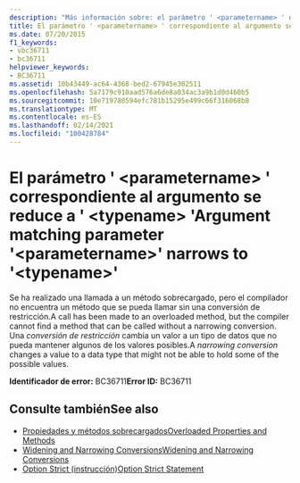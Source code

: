 ```yaml
---
description: "Más información sobre: el parámetro ' <parametername> ' de coincidencia de argumentos se limita a ' <typename> '"
title: El parámetro ' <parametername> ' correspondiente al argumento se reduce a ' <typename> '
ms.date: 07/20/2015
f1_keywords:
- vbc36711
- bc36711
helpviewer_keywords:
- BC36711
ms.assetid: 10b43449-ac64-4368-bed2-67945e302511
ms.openlocfilehash: 5a7179c910aad576a6de8a034ac3a9b1d0d460b5
ms.sourcegitcommit: 10e719780594efc781b15295e499c66f316068b8
ms.translationtype: MT
ms.contentlocale: es-ES
ms.lasthandoff: 02/14/2021
ms.locfileid: "100428784"
---
```

# <a name="argument-matching-parameter-parametername-narrows-to-typename"></a><span data-ttu-id="7decf-103">El parámetro ' \<parametername> ' correspondiente al argumento se reduce a ' \<typename> '</span><span class="sxs-lookup"><span data-stu-id="7decf-103">Argument matching parameter '\<parametername>' narrows to '\<typename>'</span></span>

<span data-ttu-id="7decf-104">Se ha realizado una llamada a un método sobrecargado, pero el compilador no encuentra un método que se pueda llamar sin una conversión de restricción.</span><span class="sxs-lookup"><span data-stu-id="7decf-104">A call has been made to an overloaded method, but the compiler cannot find a method that can be called without a narrowing conversion.</span></span> <span data-ttu-id="7decf-105">Una *conversión de restricción* cambia un valor a un tipo de datos que no pueda mantener algunos de los valores posibles.</span><span class="sxs-lookup"><span data-stu-id="7decf-105">A *narrowing conversion* changes a value to a data type that might not be able to hold some of the possible values.</span></span>  
  
 <span data-ttu-id="7decf-106">**Identificador de error:** BC36711</span><span class="sxs-lookup"><span data-stu-id="7decf-106">**Error ID:** BC36711</span></span>  
  
## <a name="see-also"></a><span data-ttu-id="7decf-107">Consulte también</span><span class="sxs-lookup"><span data-stu-id="7decf-107">See also</span></span>

- [<span data-ttu-id="7decf-108">Propiedades y métodos sobrecargados</span><span class="sxs-lookup"><span data-stu-id="7decf-108">Overloaded Properties and Methods</span></span>](../programming-guide/language-features/objects-and-classes/overloaded-properties-and-methods.md)
- [<span data-ttu-id="7decf-109">Widening and Narrowing Conversions</span><span class="sxs-lookup"><span data-stu-id="7decf-109">Widening and Narrowing Conversions</span></span>](../programming-guide/language-features/data-types/widening-and-narrowing-conversions.md)
- [<span data-ttu-id="7decf-110">Option Strict (instrucción)</span><span class="sxs-lookup"><span data-stu-id="7decf-110">Option Strict Statement</span></span>](../language-reference/statements/option-strict-statement.md)
